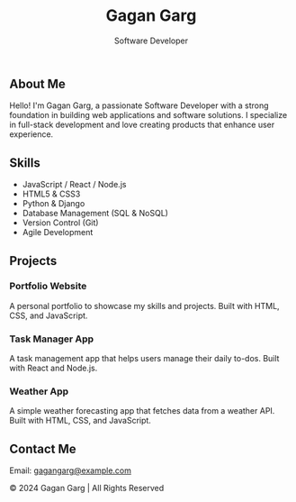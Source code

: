 <!DOCTYPE html>
<html lang="en">
<head>
  <meta charset="UTF-8">
  <meta name="viewport" content="width=device-width, initial-scale=1.0">
  <meta name="description" content="Gagan Garg's Portfolio - Software Developer">
  




</styles>
</head>
<body>
  <header>
    <div class="container">
      <h1>Gagan Garg</h1>
      <p>Software Developer</p>
    </div>
  </header>

  <section id="about" class="section">
    <div class="container">
      <h2>About Me</h2>
      <p>Hello! I'm Gagan Garg, a passionate Software Developer with a strong foundation in building web applications and software solutions. I specialize in full-stack development and love creating products that enhance user experience.</p>
    </div>
  </section>

  <section id="skills" class="section">
    <div class="container">
      <h2>Skills</h2>
      <ul>
        <li>JavaScript / React / Node.js</li>
        <li>HTML5 & CSS3</li>
        <li>Python & Django</li>
        <li>Database Management (SQL & NoSQL)</li>
        <li>Version Control (Git)</li>
        <li>Agile Development</li>
      </ul>
    </div>
  </section>

  <section id="projects" class="section">
    <div class="container">
      <h2>Projects</h2>
      <div class="project">
        <h3>Portfolio Website</h3>
        <p>A personal portfolio to showcase my skills and projects. Built with HTML, CSS, and JavaScript.</p>
      </div>
      <div class="project">
        <h3>Task Manager App</h3>
        <p>A task management app that helps users manage their daily to-dos. Built with React and Node.js.</p>
      </div>
      <div class="project">
        <h3>Weather App</h3>
        <p>A simple weather forecasting app that fetches data from a weather API. Built with HTML, CSS, and JavaScript.</p>
      </div>
    </div>
  </section>

  <section id="contact" class="section">
    <div class="container">
      <h2>Contact Me</h2>
      <p>Email: <a href="mailto:gagangarg@example.com">gagangarg@example.com</a></p>
    </div>
  </section>

  <footer>
    <div class="container">
      <p>&copy; 2024 Gagan Garg | All Rights Reserved</p>
    </div>
  </footer>
</body>
</html>
